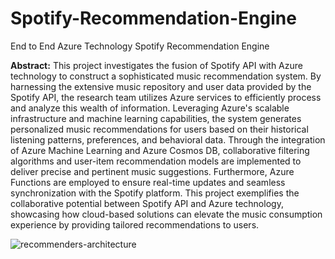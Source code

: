 # Spotify-Recommendation-Engine
End to End Azure Technology Spotify Recommendation Engine  

**Abstract:**
This project investigates the fusion of Spotify API with Azure technology to construct a sophisticated music recommendation system. By harnessing the extensive music repository and user data provided by the Spotify API, the research team utilizes Azure services to efficiently process and analyze this wealth of information. Leveraging Azure's scalable infrastructure and machine learning capabilities, the system generates personalized music recommendations for users based on their historical listening patterns, preferences, and behavioral data. Through the integration of Azure Machine Learning and Azure Cosmos DB, collaborative filtering algorithms and user-item recommendation models are implemented to deliver precise and pertinent music suggestions. Furthermore, Azure Functions are employed to ensure real-time updates and seamless synchronization with the Spotify platform. This project exemplifies the collaborative potential between Spotify API and Azure technology, showcasing how cloud-based solutions can elevate the music consumption experience by providing tailored recommendations to users.


![recommenders-architecture](https://github.com/19gcarpio/Spotify-Recommendation-Engine/assets/92619560/1c8be4d1-c488-42d9-b0f1-911a3fc20004)
